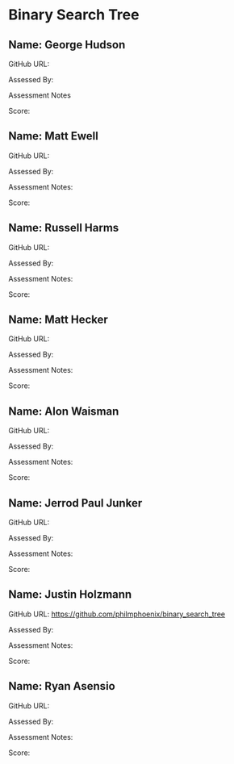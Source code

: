 # Binary Search Tree 

## Name: George Hudson

GitHub URL:

Assessed By:

Assessment Notes

Score:



## Name: Matt Ewell

GitHub URL:

Assessed By:

Assessment Notes:

Score:



## Name: Russell Harms

GitHub URL:

Assessed By:

Assessment Notes:

Score:



## Name: Matt Hecker

GitHub URL:

Assessed By:

Assessment Notes:

Score:



## Name: Alon Waisman

GitHub URL:

Assessed By:

Assessment Notes:

Score:



## Name: Jerrod Paul Junker

GitHub URL:

Assessed By:

Assessment Notes:

Score:




## Name: Justin Holzmann

GitHub URL: https://github.com/philmphoenix/binary_search_tree

Assessed By:

Assessment Notes:

Score:



## Name: Ryan Asensio

GitHub URL:

Assessed By:

Assessment Notes:

Score:
